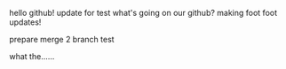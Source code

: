 hello github!
update for test
what's going on our github?
making foot 
foot updates!








prepare merge 2
branch test






what the......
